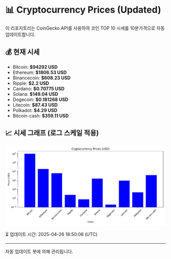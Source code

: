 
# 📊 Cryptocurrency Prices (Updated)

이 리포지토리는 CoinGecko API를 사용하여 코인 TOP 10 시세를 10분가격으로 자동 업데이트합니다.

## 💰 현재 시세
- Bitcoin: **$94292 USD**
- Ethereum: **$1806.53 USD**
- Binancecoin: **$608.23 USD**
- Ripple: **$2.2 USD**
- Cardano: **$0.70775 USD**
- Solana: **$149.04 USD**
- Dogecoin: **$0.181268 USD**
- Litecoin: **$87.43 USD**
- Polkadot: **$4.29 USD**
- Bitcoin-cash: **$359.11 USD**

## 📈 시세 그래프 (로그 스케일 적용)
![Crypto Prices](crypto_prices.png)

⏳ 업데이트 시간: 2025-04-26 18:50:06 (UTC)

---
자동 업데이트 봇에 의해 관리됩니다.
